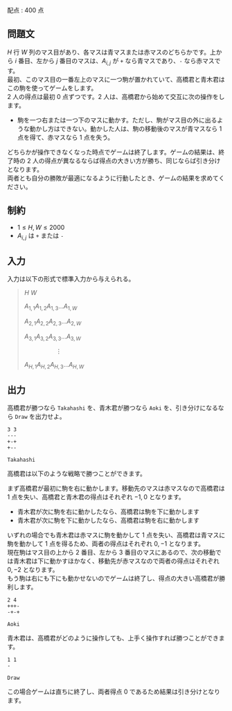 配点 : $400$ 点

## 問題文

$H$ 行 $W$ 列のマス目があり、各マスは青マスまたは赤マスのどちらかです。上から $i$ 番目、左から $j$ 番目のマスは、$A_{i, j}$ が `+` なら青マスであり、`-` なら赤マスです。<br>
最初、このマス目の一番左上のマスに一つ駒が置かれていて、高橋君と青木君はこの駒を使ってゲームをします。<br>
$2$ 人の得点は最初 $0$ 点ずつです。$2$ 人は、高橋君から始めて交互に次の操作をします。  

- 駒を一つ右または一つ下のマスに動かす。ただし、駒がマス目の外に出るような動かし方はできない。動かした人は、駒の移動後のマスが青マスなら $1$ 点を得て、赤マスなら $1$ 点を失う。

どちらかが操作できなくなった時点でゲームは終了します。ゲームの結果は、終了時の $2$ 人の得点が異なるならば得点の大きい方が勝ち、同じならば引き分けとなります。<br>
両者とも自分の勝敗が最適になるように行動したとき、ゲームの結果を求めてください。  

## 制約

- $1 \le H, W \le 2000$
- $A_{i, j}$ は `+` または `-`

## 入力

入力は以下の形式で標準入力から与えられる。

> $H$ $W$
> 
> $A_{1, 1}A_{1, 2}A_{1, 3} \dots A_{1, W}$
> 
> $A_{2, 1}A_{2, 2}A_{2, 3} \dots A_{2, W}$
> 
> $A_{3, 1}A_{3, 2}A_{3, 3} \dots A_{3, W}$
> 
> $\hspace{2cm}\vdots$
> 
> $A_{H, 1}A_{H, 2}A_{H, 3} \dots A_{H, W}$

## 出力

高橋君が勝つなら `Takahashi` を、青木君が勝つなら `Aoki` を、引き分けになるなら `Draw` を出力せよ。  

```input1
3 3
---
+-+
+--
```

```output1
Takahashi
```

高橋君は以下のような戦略で勝つことができます。  

まず高橋君が最初に駒を右に動かします。移動先のマスは赤マスなので高橋君は $1$ 点を失い、高橋君と青木君の得点はそれぞれ $-1, 0$ となります。  

- 青木君が次に駒を右に動かしたなら、高橋君は駒を下に動かします
- 青木君が次に駒を下に動かしたなら、高橋君は駒を右に動かします

いずれの場合でも青木君は赤マスに駒を動かして $1$ 点を失い、高橋君は青マスに駒を動かして $1$ 点を得るため、両者の得点はそれぞれ $0, -1$ となります。<br>
現在駒はマス目の上から $2$ 番目、左から $3$ 番目のマスにあるので、次の移動では青木君は下に動かすほかなく、移動先が赤マスなので両者の得点はそれぞれ $0, -2$ となります。<br>
もう駒は右にも下にも動かせないのでゲームは終了し、得点の大きい高橋君が勝利します。  

```input2
2 4
+++-
-+-+
```

```output2
Aoki
```

青木君は、高橋君がどのように操作しても、上手く操作すれば勝つことができます。  

```input3
1 1
-
```

```output3
Draw
```

この場合ゲームは直ちに終了し、両者得点 $0$ であるため結果は引き分けとなります。